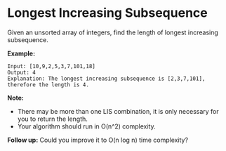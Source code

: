 # Longest Increasing Subsequence

Given an unsorted array of integers, find the length of longest increasing subsequence.

__Example:__

```
Input: [10,9,2,5,3,7,101,18]
Output: 4
Explanation: The longest increasing subsequence is [2,3,7,101], therefore the length is 4.
```

__Note:__

- There may be more than one LIS combination, it is only necessary for you to return the length.
- Your algorithm should run in O(n^2) complexity.

__Follow up:__ Could you improve it to O(n log n) time complexity?